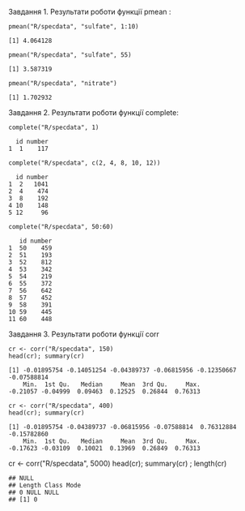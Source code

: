 Завдання 1.
Результати роботи функції pmean :
```
pmean("R/specdata", "sulfate", 1:10)
```
```
[1] 4.064128
```
```
pmean("R/specdata", "sulfate", 55)
```
```
[1] 3.587319
```
```
pmean("R/specdata", "nitrate")
```
```
[1] 1.702932
```
Завдання 2.
Результати роботи функції complete:
```
complete("R/specdata", 1)
```
```
  id number
1  1    117
```
```
complete("R/specdata", c(2, 4, 8, 10, 12))
```
```
  id number
1  2   1041
2  4    474
3  8    192
4 10    148
5 12     96
```
```
complete("R/specdata", 50:60)
```
```
   id number
1  50    459
2  51    193
3  52    812
4  53    342
5  54    219
6  55    372
7  56    642
8  57    452
9  58    391
10 59    445
11 60    448
```

Завдання 3.
Результати роботи функції corr
```
cr <- corr("R/specdata", 150)
head(cr); summary(cr)
```
```
[1] -0.01895754 -0.14051254 -0.04389737 -0.06815956 -0.12350667 -0.07588814
    Min.  1st Qu.   Median     Mean  3rd Qu.     Max. 
-0.21057 -0.04999  0.09463  0.12525  0.26844  0.76313 
```
```
cr <- corr("R/specdata", 400)
head(cr); summary(cr)
```
```
[1] -0.01895754 -0.04389737 -0.06815956 -0.07588814  0.76312884 -0.15782860
    Min.  1st Qu.   Median     Mean  3rd Qu.     Max. 
-0.17623 -0.03109  0.10021  0.13969  0.26849  0.76313
```
cr <- corr("R/specdata", 5000)
head(cr); summary(cr) ; length(cr)
```
## NULL
## Length Class Mode
## 0 NULL NULL
## [1] 0
```

